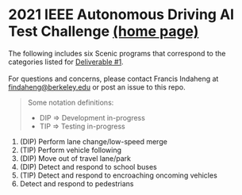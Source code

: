# 2021 IEEE Autonomous Driving AI Test Challenge [(home page)](http://av-test-challenge.org/index.html)

The following includes six Scenic programs that correspond to the categories listed for [Deliverable #1](http://av-test-challenge.org/deliverables.html).
</br>
</br>
For questions and concerns, please contact Francis Indaheng at findaheng@berkeley.edu or post an issue to this repo.
</br>
> Some notation definitions:
> - DIP => Development in-progress
> - TIP => Testing in-progress

01. (DIP) Perform lane change/low-speed merge
02. (TIP) Perform vehicle following
03. (DIP) Move out of travel lane/park
04. (DIP) Detect and respond to school buses
05. (TIP) Detect and respond to encroaching oncoming vehicles
06. Detect and respond to pedestrians
